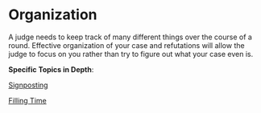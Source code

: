 # Organization

A judge needs to keep track of many different things over the course of a round. Effective organization of your case and refutations will allow the judge to focus on you rather than try to figure out what your case even is.

**Specific Topics in Depth**:

[Signposting](organization/signposting.md)

[Filling Time](organization/filling-time.md)
